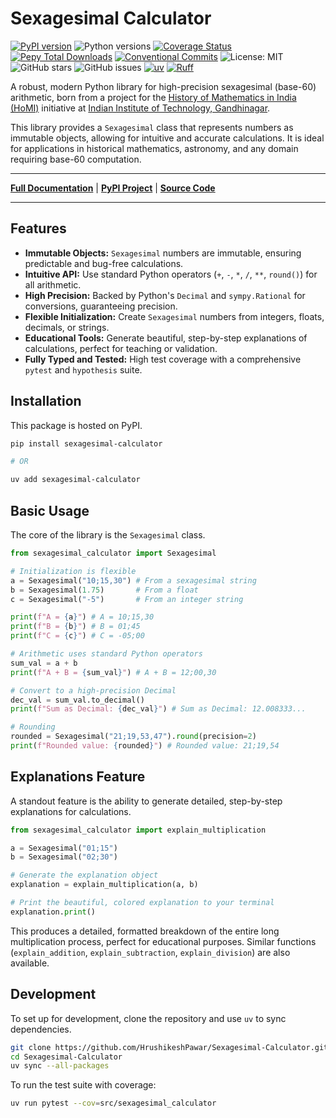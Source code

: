 # Sexagesimal Calculator

[![PyPI version](https://badge.fury.io/py/sexagesimal-calculator.svg)](https://badge.fury.io/py/sexagesimal-calculator)
![Python versions](https://img.shields.io/pypi/pyversions/sexagesimal-calculator)
[![Coverage Status](https://coveralls.io/repos/github/HrushikeshPawar/Sexagesimal-Calculator/badge.svg?branch=main)](https://coveralls.io/github/HrushikeshPawar/Sexagesimal-Calculator?branch=main)
[![Pepy Total Downloads](https://img.shields.io/pepy/dt/sexagesimal-calculator)](https://pepy.tech/project/sexagesimal-calculator)
[![Conventional Commits](https://img.shields.io/badge/Conventional%20Commits-1.0.0-%23FE5196?logo=conventionalcommits&logoColor=white)](https://conventionalcommits.org)
![License: MIT](https://img.shields.io/badge/License-MIT-yellow.svg)
![GitHub stars](https://img.shields.io/github/stars/HrushikeshPawar/sexagesimal-calculator?style=social)
![GitHub issues](https://img.shields.io/github/issues/HrushikeshPawar/sexagesimal-calculator)
[![uv](https://img.shields.io/endpoint?url=https://raw.githubusercontent.com/astral-sh/uv/main/assets/badge/v0.json)](https://github.com/astral-sh/uv)
[![Ruff](https://img.shields.io/endpoint?url=https://raw.githubusercontent.com/astral-sh/ruff/main/assets/badge/v2.json)](https://github.com/astral-sh/ruff)

A robust, modern Python library for high-precision sexagesimal (base-60) arithmetic, born from a project for the [History of Mathematics in India (HoMI)](https://sites.iitgn.ac.in/homi/) initiative at [Indian Institute of Technology, Gandhinagar](https://iitgn.ac.in/).

This library provides a `Sexagesimal` class that represents numbers as immutable objects, allowing for intuitive and accurate calculations. It is ideal for applications in historical mathematics, astronomy, and any domain requiring base-60 computation.

---

**[Full Documentation](https://hrushikeshpawar.github.io/Sexagesimal-Calculator/)** | **[PyPI Project](https://pypi.org/project/sexagesimal-calculator/)** | **[Source Code](https://github.com/HrushikeshPawar/Sexagesimal-Calculator)**

---

## Features

-   **Immutable Objects:** `Sexagesimal` numbers are immutable, ensuring predictable and bug-free calculations.
-   **Intuitive API:** Use standard Python operators (`+`, `-`, `*`, `/`, `**`, `round()`) for all arithmetic.
-   **High Precision:** Backed by Python's `Decimal` and `sympy.Rational` for conversions, guaranteeing precision.
-   **Flexible Initialization:** Create `Sexagesimal` numbers from integers, floats, decimals, or strings.
-   **Educational Tools:** Generate beautiful, step-by-step explanations of calculations, perfect for teaching or validation.
-   **Fully Typed and Tested:** High test coverage with a comprehensive `pytest` and `hypothesis` suite.

## Installation

This package is hosted on PyPI.

```bash
pip install sexagesimal-calculator

# OR

uv add sexagesimal-calculator
```

## Basic Usage

The core of the library is the `Sexagesimal` class.

```python
from sexagesimal_calculator import Sexagesimal

# Initialization is flexible
a = Sexagesimal("10;15,30") # From a sexagesimal string
b = Sexagesimal(1.75)       # From a float
c = Sexagesimal("-5")       # From an integer string

print(f"A = {a}") # A = 10;15,30
print(f"B = {b}") # B = 01;45
print(f"C = {c}") # C = -05;00

# Arithmetic uses standard Python operators
sum_val = a + b
print(f"A + B = {sum_val}") # A + B = 12;00,30

# Convert to a high-precision Decimal
dec_val = sum_val.to_decimal()
print(f"Sum as Decimal: {dec_val}") # Sum as Decimal: 12.008333...

# Rounding
rounded = Sexagesimal("21;19,53,47").round(precision=2)
print(f"Rounded value: {rounded}") # Rounded value: 21;19,54
```

## Explanations Feature

A standout feature is the ability to generate detailed, step-by-step explanations for calculations.

```python
from sexagesimal_calculator import explain_multiplication

a = Sexagesimal("01;15")
b = Sexagesimal("02;30")

# Generate the explanation object
explanation = explain_multiplication(a, b)

# Print the beautiful, colored explanation to your terminal
explanation.print()
```

This produces a detailed, formatted breakdown of the entire long multiplication process, perfect for educational purposes. Similar functions (`explain_addition`, `explain_subtraction`, `explain_division`) are also available.

## Development

To set up for development, clone the repository and use `uv` to sync dependencies.

```bash
git clone https://github.com/HrushikeshPawar/Sexagesimal-Calculator.git
cd Sexagesimal-Calculator
uv sync --all-packages
```

To run the test suite with coverage:
```bash
uv run pytest --cov=src/sexagesimal_calculator
```